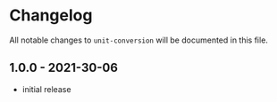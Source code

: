 # Changelog

All notable changes to `unit-conversion` will be documented in this file.

## 1.0.0 - 2021-30-06

- initial release
